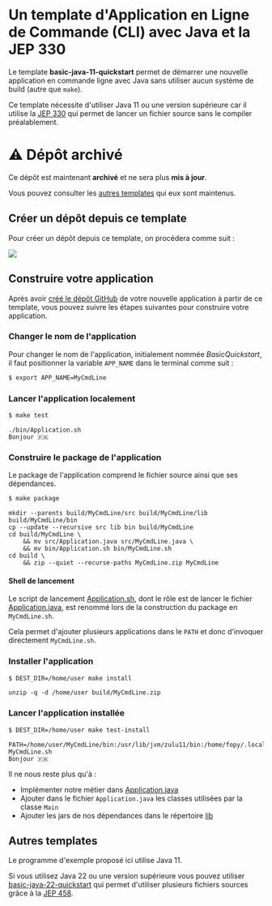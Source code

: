 # Un template d'Application en Ligne de Commande (CLI) avec Java et la JEP 330

Le template **basic-java-11-quickstart** permet de démarrer une nouvelle application en commande ligne avec Java sans
utiliser aucun système de build (autre que `make`).

Ce template nécessite d'utiliser Java 11 ou une version supérieure car il utilise la [JEP 330](https://openjdk.org/jeps/330)
qui permet de lancer un fichier source sans le compiler préalablement.

# ⚠ Dépôt archivé

Ce dépôt est maintenant **archivé** et ne sera plus **mis à jour**.

Vous pouvez consulter les [autres templates](#autres-templates) qui eux sont maintenus.

## Créer un dépôt depuis ce template

Pour créer un dépôt depuis ce template, on procédera comme suit :

<a href="https://asciinema.org/a/667780" target="_blank"><img src="https://asciinema.org/a/667780.svg" /></a>

## Construire votre application

Après avoir [créé le dépôt GitHub](https://github.com/new?template_name=basic-java-11-quickstart&template_owner=java-cli-apps)
de votre nouvelle application à partir de ce template, vous pouvez suivre les étapes suivantes pour construire votre application.

### Changer le nom de l'application

Pour changer le nom de l'application, initialement nommée _BasicQuickstart_, il faut positionner la variable `APP_NAME`
dans le terminal comme suit :

```bash
$ export APP_NAME=MyCmdLine
```

### Lancer l'application localement

```bash
$ make test
```

```console
./bin/Application.sh
Bonjour 🇫🇷
```

### Construire le package de l'application

Le package de l'application comprend le fichier source ainsi que ses dépendances.

```bash
$ make package
```

```console
mkdir --parents build/MyCmdLine/src build/MyCmdLine/lib build/MyCmdLine/bin
cp --update --recursive src lib bin build/MyCmdLine
cd build/MyCmdLine \
	&& mv src/Application.java src/MyCmdLine.java \
	&& mv bin/Application.sh bin/MyCmdLine.sh
cd build \
	&& zip --quiet --recurse-paths MyCmdLine.zip MyCmdLine
```

#### Shell de lancement

Le script de lancement [Application.sh](bin/Application.sh), dont le rôle est de lancer le fichier
[Application.java](src/Application.java), est renommé lors de la construction du package en `MyCmdLine.sh`.

Cela permet d'ajouter plusieurs applications dans le `PATH` et donc d'invoquer directement `MyCmdLine.sh`.

### Installer l'application

```bash
$ DEST_DIR=/home/user make install
```

```console
unzip -q -d /home/user build/MyCmdLine.zip
```

### Lancer l'application installée

```bash
$ DEST_DIR=/home/user make test-install
```

```console
PATH=/home/user/MyCmdLine/bin:/usr/lib/jvm/zulu11/bin:/home/fopy/.local/bin:... MyCmdLine.sh
Bonjour 🇫🇷
```

Il ne nous reste plus qu'à :

- Implémenter notre métier dans [Application.java](src/Application.java)
- Ajouter dans le fichier `Application.java` les classes utilisées par la classe `Main`
- Ajouter les jars de nos dépendances dans le répertoire [lib](lib)

## Autres templates

Le programme d'exemple proposé ici utilise Java 11.

Si vous utilisez Java 22 ou une version supérieure vous pouvez utiliser [basic-java-22-quickstart](https://github.com/java-cli-apps/basic-java-22-quickstart)
qui permet d'utiliser plusieurs fichiers sources grâce à la [JEP 458](https://openjdk.org/jeps/458).
